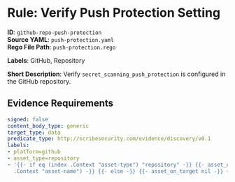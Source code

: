 # Rule: Verify Push Protection Setting

**ID**: `github-repo-push-protection`  
**Source YAML**: `push-protection.yaml`  
**Rego File Path**: `push-protection.rego`  

**Labels**: GitHub, Repository

**Short Description**: Verify `secret_scanning_push_protection` is configured in the GitHub repository.

## Evidence Requirements

```yaml
signed: false
content_body_type: generic
target_type: data
predicate_type: http://scribesecurity.com/evidence/discovery/v0.1
labels:
- platform=github
- asset_type=repository
- '{{- if eq (index .Context "asset-type") "repository" -}} {{- asset_on_target (index
  .Context "asset-name") -}} {{- else -}} {{- asset_on_target nil -}} {{- end -}}'
```
